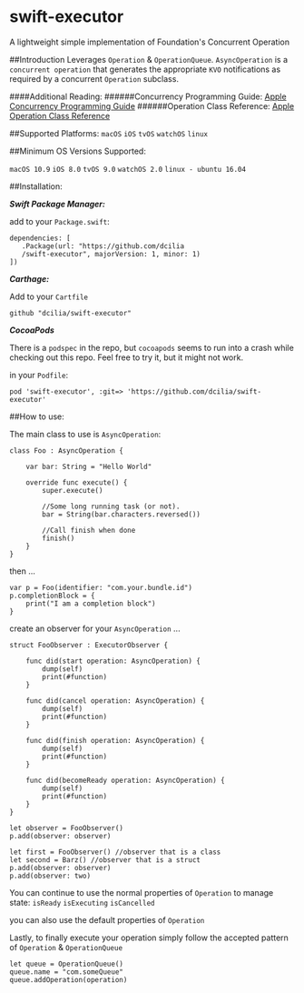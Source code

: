 # swift-executor
A lightweight simple implementation of Foundation's Concurrent Operation

##Introduction
Leverages ``` Operation ``` & ``` OperationQueue ```.  ``` AsyncOperation ``` is a ```concurrent operation``` that generates the appropriate ```KVO``` notifications as required by a concurrent ```Operation``` subclass.

####Additional Reading:
######Concurrency Programming Guide:
[Apple Concurrency Programming Guide](https://developer.apple.com/library/content/documentation/General/Conceptual/ConcurrencyProgrammingGuide/Introduction/Introduction.html#//apple_ref/doc/uid/TP40008091-CH1-SW1)
######Operation Class Reference:
[Apple Operation Class Reference](https://developer.apple.com/reference/foundation/operation)

##Supported Platforms:
```macOS``` ```iOS``` ```tvOS``` ```watchOS``` ```linux```

##Minimum OS Versions Supported:

``` macOS 10.9 ```
``` iOS 8.0 ```
``` tvOS 9.0 ```
``` watchOS 2.0 ```
``` linux - ubuntu 16.04 ```

##Installation:

***Swift Package Manager:***

add to your ```Package.swift```:

```
dependencies: [
   .Package(url: "https://github.com/dcilia
   /swift-executor", majorVersion: 1, minor: 1)
])
```
***Carthage:***

Add to your ```Cartfile```

```
github "dcilia/swift-executor"
```


***CocoaPods***

There is a ```podspec``` in the repo, but ```cocoapods``` seems to run into a crash while checking out this repo.  Feel free to try it, but it might not work.

in your ```Podfile```:

```pod 'swift-executor', :git=> 'https://github.com/dcilia/swift-executor'```

##How to use:

The main class to use is ```AsyncOperation```:

```
class Foo : AsyncOperation {
    
    var bar: String = "Hello World"
    
    override func execute() {
        super.execute()
        
        //Some long running task (or not).
        bar = String(bar.characters.reversed())
        
        //Call finish when done
        finish()
    }
}

```

then ...

```
var p = Foo(identifier: "com.your.bundle.id")
p.completionBlock = {
    print("I am a completion block")
}
```

create an observer for your ```AsyncOperation``` ...

```
struct FooObserver : ExecutorObserver {
    
    func did(start operation: AsyncOperation) {
        dump(self)
        print(#function)
    }
    
    func did(cancel operation: AsyncOperation) {
        dump(self)
        print(#function)
    }
    
    func did(finish operation: AsyncOperation) {
        dump(self)
        print(#function)
    }
    
    func did(becomeReady operation: AsyncOperation) {
        dump(self)
        print(#function)
    }
}
```

```
let observer = FooObserver()
p.add(observer: observer)
```
```
let first = FooObserver() //observer that is a class
let second = Barz() //observer that is a struct
p.add(observer: observer)
p.add(observer: two)
```
You can continue to use the normal properties of ```Operation``` to manage state:
```isReady``` ```isExecuting``` ```isCancelled```

you can also use the default properties of ```Operation```

Lastly, to finally execute your operation simply follow the accepted pattern of ```Operation``` & ```OperationQueue```

```
let queue = OperationQueue()
queue.name = "com.someQueue"
queue.addOperation(operation)
```
   
